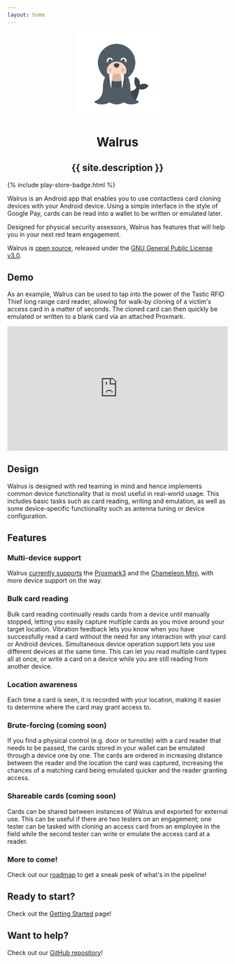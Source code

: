 ```yaml
---
layout: home
---
```


<p align="center"><img src="/assets/walrus.png"></p>

<h1 class="post-title" align="center">Walrus</h1>
<h2 align="center">{{ site.description }}</h2>

{% include play-store-badge.html %}

Walrus is an Android app that enables you to use contactless card cloning devices with your Android device. Using a simple interface in the style of Google Pay, cards can be read into a wallet to be written or emulated later.

Designed for physical security assessors, Walrus has features that will help you in your next red team engagement.

Walrus is [open source](https://github.com/megabug/Walrus), released under the [GNU General Public License v3.0](https://github.com/megabug/Walrus/blob/master/LICENSE).

## Demo

As an example, Walrus can be used to tap into the power of the Tastic RFID Thief long range card reader, allowing for walk-by cloning of a victim's access card in a matter of seconds. The cloned card can then quickly be emulated or written to a blank card via an attached Proxmark.

<style>.embed-container { position: relative; padding-bottom: 56.25%; height: 0; overflow: hidden; max-width: 100%; } .embed-container iframe, .embed-container object, .embed-container embed { position: absolute; top: 0; left: 0; width: 100%; height: 100%; }</style><div class='embed-container'><iframe src='https://player.vimeo.com/video/247914436' frameborder='0' webkitAllowFullScreen mozallowfullscreen allowFullScreen></iframe></div>
<p></p>

## Design

Walrus is designed with red teaming in mind and hence implements common device functionality that is most useful in real-world usage. This includes basic tasks such as card reading, writing and emulation, as well as some device-specific functionality such as antenna tuning or device configuration.

## Features

### Multi-device support

Walrus [currently supports](/device-support/) the [Proxmark3](https://github.com/Proxmark/proxmark3) and the [Chameleon Mini](https://github.com/emsec/ChameleonMini), with more device support on the way.

### Bulk card reading

Bulk card reading continually reads cards from a device until manually stopped, letting you easily capture multiple cards as you move around your target location. Vibration feedback lets you know when you have successfully read a card without the need for any interaction with your card or Android devices. Simultaneous device operation support lets you use different devices at the same time. This can let you read multiple card types all at once, or write a card on a device while you are still reading from another device.

### Location awareness

Each time a card is seen, it is recorded with your location, making it easier to determine where the card may grant access to.

### Brute-forcing (coming soon)

If you find a physical control (e.g. door or turnstile) with a card reader that needs to be passed, the cards stored in your wallet can be emulated through a device one by one. The cards are ordered in increasing distance between the reader and the location the card was captured, increasing the chances of a matching card being emulated quicker and the reader granting access.

### Shareable cards (coming soon)

Cards can be shared between instances of Walrus and exported for external use. This can be useful if there are two testers on an engagement; one tester can be tasked with cloning an access card from an employee in the field while the second tester can write or emulate the access card at a reader.

### More to come!

Check out our [roadmap](/roadmap/) to get a sneak peek of what's in the pipeline!

## Ready to start?

Check out the [Getting Started](/docs/getting-started/) page!

## Want to help?

Check out our [GitHub repository](https://github.com/megabug/Walrus)!

